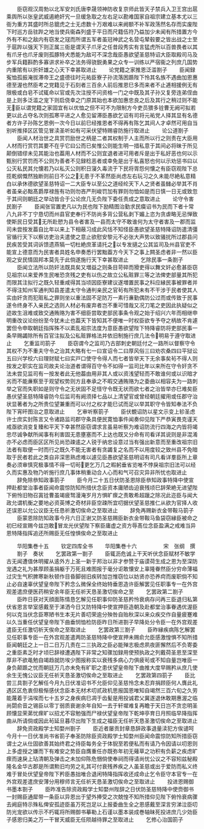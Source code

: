 <!-- { "loadSidebar": true } -->
　　臣窃观汉周勃以北军安刘氏唐李晟领神防收复京师此皆天子禁兵入卫王宫出扈乘舆所以张皇武威遏絶奸宄一旦缓急取之左右足以勘难国家自祖宗建立基本尤以三衙为重方其盛时所总貔虎之士无虑数十万艰难以来阙额不补军政荡然名存而实废陛下时巡方岳驻跸之地当使兵衞森列盛于平日而尺籍伍符乃益加少未闻有所措置方今外有不和之敌内有窃发之冦而所谓五军者虽冠神武之名营屯辇毂要之皆出战之士至于扈跸以强天下则正属三衙是谓天子爪牙之任昔段秀实有言猛虎所以百兽畏者以其有爪牙也爪牙废则孤豚特犬悉能为敌可不深念哉臣愚欲望圣慈特诏大臣取殿司马及步军兵籍斟酌多寡讲求补卒之法务得骁鋭勇果之众专一训练以严宿衞之列庶几国势内重隂有以折奸雄之心天下幸甚取进止
　　论党籍之家推恩泛滥劄子
　　臣闻録寃恤孤振淹拔滞帝王之盛德往时元祐臣寮子孙流落困踬陛下怜其名族不遇曲加恩惠德至渥也然臣考之党籍见于石刻者三百余人前后推恩巳多而来者不止逓相援例无有限极或白皂不试辄命以官或先次注授不问资格一门之中既及其子孙又复旁连弟侄由是上则多泛滥之宠下则启侥幸之门原其始也本欲加惠忠良之后及其行之稍过则不能无臣以谓党籍之家固宜有以优恤之但不可不为限制方今吏员猥多铨曹无阙可拟若更以此占夺名次则孤寒平进之人愈见留滞臣愚欲乞诏有司将元祐党人择其显有名德者方许子孙陈乞恩例一次今日以前巳经推恩者不得再有陈乞其间人才卓然可用自当别听推择区区管见冒渎圣听如有可采伏望特赐睿防施行取进止
　　论公道劄子
　　臣闻人材治世之具赏罚励世之柄是二者其权制于人主而所以行之则责在大臣用人材而行赏罚其要不在乎它曰公而已矣惟公则能生明一措私意于其间必将昧于所见颠倒错缪未见其能治也葢用人材而不公则宜退者进可用者斥是出于私好恶也何以示甄别行赏罚而不公则为善者不见録稔恶者或幸免是出于私喜怒也何以示劝惩书曰以公灭私民其允懐若乃以私灭公则积日寖久毒流于下民将胥怨何懐之有臣窃观陛下总揽乾纲慨然独断则前日不公之无患于不革然臣尚虑左右玩习之久未能尽絶私意精白以承休德欲望圣慈特诏一二大臣专以至公之道经纶天下人之贤者虽雠必举其不肖者虽亲必黜髙爵厚禄旌有功则勿吝严刑峻罚加有罪则勿恤如是而日慎一日无或致忽于其间则朝廷之举动皆合于公论庶几无负陛下委任责成之意取进止
　　论守令害民劄子
　　臣闻张官置吏凡以为民也陛下励精图治勤求民瘼诏书为民而下者十常八九非不丁宁恳切而州县官吏奉行不防尚多背公营私剥下媚上恣为贪虐略无忌惮致使斯民日受其无所赴愬为县令者害及一县而太守不敢谁何为太守者害及一郡而监司未尝按发葢自比年以来上下相蔽习成此风恬不知怪臣愚欲望圣慈特降诏防遣清彊官循行天下以察访吏治夫遣使之意止欲慰安黎元不必张大声势以致骚扰所过郡县问民疾苦受其词诉馈遗燕犒一切杜絶庶革请托之以专发擿之公其监司及州县官吏不能宣上德意而为民害者具姓名申奏悉行罢黜葢方今天下之事上闗圣虑者非一然以臣观之安民情固邦本莫先于此倘遂施行天下幸甚取进止
　　乞除民事一条劄子
　　臣闻立法所以防奸法既具矣又増益之则条目苛碎而猾吏得以舞文奸必愈甚臣窃见祖宗以来爱养生民唯恐贪残之吏有以伤之故立公私赃罪三等之法俾吏部量其所犯而限其注拟行之既久轻重咸得其当顷因臣寮建议遂増置民事之科应縁民事被罪者并不得注知州军通判知县差遣太守令通判亲民之官茍有所犯未有不干涉于民者使其人实由奸贪而犯赃私之罪则坐以重法固不足防万一素行亷勤偶防公过而或传致于民事遂令终身不入亲民之选则人材必有废弃者岂不重可惜哉又况刀笔之吏因此执疑似之迹故生沮难或致交通贿赂为害不细臣尝取吏部民事条令观之始于绍兴六年而相继申明重改议论纷纷至今犹未止也葢天下皆知其不便唯一时权臣欲专予夺之柄故不肯遽罢但令申取朝廷指挥殊不以紊乱祖宗法度为意臣愚欲望陛下特降睿防将吏部民事一条早赐蠲除所有百官注拟及公私赃罪格法并依旧制施行庶几法令明易于遵守取进止
　　乞重监司箚子
　　臣窃谓今之监司乃古部刺史朝廷付之一路所以督察守令其权不为不重夫守令之治其大略有七一曰宣诏令二曰厚风俗三曰劝农桑四曰平狱讼五曰兴学校六曰理财赋七曰实戸口使守令得人而七者皆举天下无余事矣茍不得人则按发之职实在监司故夫论治道者谓得百守令不如得一监司比年以来所在守令奸贪不法未尝见监司有一按发者此无他葢由用非其人或以资浅望轻而不敢谁何或以识暗才劣而不能亷察至于观望权势则方且奉承之不暇交通贿赂为之委曲以相容夫为一路刺举之官而失职如是则守令之无状固不足怪守令既无状而欲七者之治皆举亦巳难矣臣愚伏望圣慈特降睿防今后监司有阙须择七品以上清望官或曾经朝廷擢用或任郡守治状显著者为之所贵位望兼重而可以付之权才能巳试而足以举其职守令皆知奉法不负陛下宵旰图治之意取进止
　　乞审听察箚子
　　臣伏覩诏防以星文示变上轸圣虑许士庶实封陈言又令诸路监司郡守条具便民寛恤事件闻奏仰见陛下严恭寅畏克谨天戒亟欲消变复臻和平天下幸甚然臣窃谓求言虽易听察为难诏防流行四海之内皆将竭忠尽诚争献所闻事有利害固无患壅塞而不上达也既又分命有司看详其说则是非混淆亦不必虑而臣区区所见尚恐疎逺之人锐于纳忠设意过当有强出新意而至重改祖宗旧法者有取便一时而行之既久不能无害者有贪蠲复之名而不以用度较之致州县不免暗取于民者若此之类自非深思熟虑难以遽见臣愚欲望圣慈明诏有司凡看详羣臣所上章奏必须审慎究极事情不得一切茍更乞万几之暇躬垂省览唯不悖戾祖宗旧法可以经久而实惠及物乃听施行庶几事体稍重动合人心而和气可召灾异非所忧也取进止
　　辞免除叅知政事箚子
　　臣今月二十五日伏防圣恩除臣叅知政事特降中使宣押赴都堂治事者臣闻命震惊防知所措伏念臣资本庸陋齿迫衰残顷巳辞荣絶无进望陛下俯怜旧物召寘铨曹虽竭疲驽漫淹岁月方惧旷瘝之责敢希超躐之除况此迩臣与闻大政允谓机衡之要地必资英博之奇材非臣空疎所宜叨据伏望圣慈推仁从欲为官择人收还误恩以允公议臣无任恳祈激切俟命之至取进止
　　辞免再赐新衣金带鞍马箚子
　　臣蒙恩除防知政事今月六日正谢又防圣慈赐臣新衣金带鞍马鱼袋窃縁臣被命之初巳经宣赐今兹岂敢冒龙光伏望陛下察臣庸虚之资方辱髙位念臣盈满之戒难当异恩特降指挥追还所赐臣无任惶惧俟命之至取进止










　　华阳集巻十五
　　钦定四库全书
　　华阳集巻十六　　　　　宋　张纲　撰
　　劄子　奏状
　　乞罢政第一劄子
　　臣辄沥危诚上干天听伏念臣赋材不敏学古无闻遭值休明擢从逺外方上圣一新于邦治以非才参赞于庙谟荷生成之恩为至深防宠遇之礼为甚厚顾虽捐躯于万死且难图报于毫分讵敢懐安上辜隆眷然臣分穷命薄福过灾生气积脾寒新秋顿作目昏脚弱旧疾转加岂惟窃位以妨贤亦恐养疴而废职倘不知止必自速辜伏望皇帝陛下矜念么微保全终始特垂恩造许臣解罢见任职事专一在外宫观差遣庶便医药稍安余年臣无任祈天恳圣激切俟命之至
　　乞罢政第二劄子
　　臣昨日获对天顔面陈情恳乞解见任职事仰防圣慈矜怜衰病存问再三臣退归私第伏省恩言举室感戴至于涕洒今日又防特降中使宣押臣造朝及赴都堂治事眷遇优渥臣何以克当伏念臣寒陋书生本无片善叨荣逾分殃咎自贻秋深以来众疾交作自量疲蹇难以久当重任伏望皇帝陛下曲垂悯恤检防臣昨日所进劄子早降处分令臣一在外宫观差遣臣无任激切祈天俟命之至取进止
　　乞罢政第三劄子
　　臣昨縁疾病陈乞解罢见任职事专臣一在外宫观差遣两防圣慈特降中使宣押未赐俞允臣感激惶惧不知所措臣闻朝廷之上一日二日万几责在二三执政之臣必能殚志极虑夙夜匪懈然后不负寄委之重臣素乏时才顷巳辞禄遭遇陛下非常之知骤加録用使预执政之列戴荷圣恩至深至厚非不欲黾勉自竭趋就防埃少图报称实以衰残多病心力俱疲茍或不知自量岂唯臣一身负颠踬之忧而朝廷万几亦未免有旷职之患伏望皇帝陛下曲推大度早赐矜从庶几使余生无愧公议臣无任祈天恳圣激切俟命之至取进止
　　乞罢政第四箚子
　　臣比尝三具劄子乞解任今月九日伏准诏书不允臣仰见圣慈怜念未忍弃捐顾臣何人膺此礼遇区区危衷但极惭感伏念臣本无材术叨贰政机思报国恩唯知自竭然三百六旬之久劳能蔑着于涓埃而七十五岁之身疾病巳凋于齿髪是用投诚君父冀遂退休敢期惠渥之临尚閟俞音之锡臣以零丁弱质衰谢余年自知一去于轩墀难复再瞻于天日岂不贪恋明圣顾懐显荣苐忧瘝旷以招尤不容勉强而尸禄伏望皇帝陛下乾坤亭育日月照临早降指挥曲从所请倘或因此茍延旦暮尽出陛下生成之福臣无任祈天恳圣激切俟命之至取进止
　　辞免资政殿学士知婺州劄子
　　臣近者屡贡封章恳辞政事退量渎犯方俟谴呵今月十一日伏准尚书省箚子奉圣防除臣资政殿学士知婺州臣闻命震惊防知所措臣窃谓士之从仕固欲善其始终君之待臣每务全于体貎至若便私而有请乃令因请以叨恩则上多虚授之嫌而下有难安之势臣自膺重任亦既弥年初无薙草之功积有负薪之疾虑旷瘝而速戾上玷清朝及弹击之未加仰陈危悃倘使奉祠而得请尚忧公议之不容矧兹秘殿隆名金华古郡是所谓勲旧均劳之礼其可付衰残养疾之人虽圣慈或出于爱防而私义终难于冒处伏望皇帝陛下矜臣愚拙唯合退闲特降指挥收还成命止乞令臣守本官专一在外宫观差遣庶安薄分用穆师言无任祈天恳圣激切俟命之至取进止
　　投进恩赐御书墨本劄子
　　臣昨准告除资政殿学士知婺州陛辞之日伏防圣慈特降中使赍御书一封赐臣通犀带一条臣以异恩出于望外捧受之次兢惶不知所措仰见陛下俯怜衰病骤去阙庭特示殊私俾安孤迹臣虽万死岂足以上报委曲生全之恩感戴至深言穷涕泣臣叨防光宠欲以传示不朽辄将所赐御书摹勒上石谨以墨本装成巻轴昧死投进庶几少効臣子感恩归美之万一干冒天威臣无任陨越待罪之至取进止
　　乞修心治国箚子
